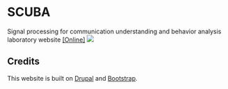 # SCUBA
Signal processing for communication understanding and behavior analysis laboratory website [[Online]](http://scuba.usc.edu/)
![](word_cloud.jpg)


## Credits
This website is built on [Drupal](https://www.drupal.org) and [Bootstrap](http://getbootstrap.com/).
